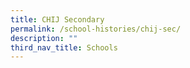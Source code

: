 ```yaml
---
title: CHIJ Secondary
permalink: /school-histories/chij-sec/
description: ""
third_nav_title: Schools
---
```


